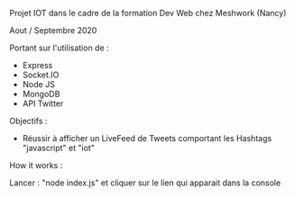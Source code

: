 Projet IOT dans le cadre de la formation Dev Web chez Meshwork (Nancy)

Aout / Septembre 2020



Portant sur l'utilisation de : 
- Express
- Socket.IO
- Node JS
- MongoDB
- API Twitter


Objectifs : 
- Réussir à afficher un LiveFeed de Tweets comportant les Hashtags "javascript" et "iot"

How it works : 
 
Lancer : "node index.js" et cliquer sur le lien qui apparait dans la console 
